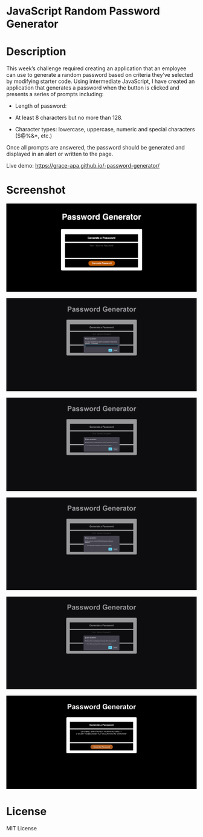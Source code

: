 # JavaScript Random Password Generator

# Description

This week’s challenge required creating an application that an employee can use to generate a random password based on criteria they’ve selected by modifying starter code.
Using intermediate JavaScript, I have created an application that generates a password when the button is clicked and presents a series of prompts including:

- Length of password:

- At least 8 characters but no more than 128.

- Character types: lowercase, uppercase, numeric and special characters ($@%&\*, etc.)

Once all prompts are answered, the password should be generated and displayed in an alert or written to the page.

Live demo: https://grace-apa.github.io/-password-generator/

# Screenshot

![alt text](./assets/generatepassword1.png)

![alt text](./assets/image2.png)

![alt text](./assets/image3.png)

![alt text](./assets/image4.png)

![alt text](./assets/image5.png)

![alt text](./assets/image6.png)

# License

MIT License
